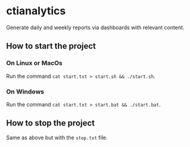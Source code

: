 # ctianalytics
Generate daily and weekly reports via dashboards with relevant content.

## How to start the project

### On Linux or MacOs

Run the command ```cat start.txt > start.sh && ./start.sh```.

### On Windows

Run the command ```cat start.txt > start.bat && ./start.bat```.

## How to stop the project

Same as above but with the ```stop.txt``` file.